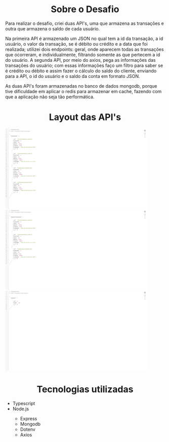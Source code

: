  <div>
  <h1 align="center">Sobre o Desafio</h1>
  <p>Para realizar o desafio, criei duas API's, uma que armazena as transações e outra que armazena o saldo
    de cada usuário.
  </p>
  <p>Na primeira API é armazenado um JSON no qual tem a id da transação, a id usuário, o valor da transação,
    se é débito ou crédito e a data que foi realizada; utilizei dois endpoints:
    geral, onde aparecem todas as transações que ocorreram, e individualmente, filtrando somente as que pertecem
    a id do usuário. A segunda API, por meio do axios, pega as informações das transações do usuário; com essas 
    informações faço um filtro para saber se é crédito ou débito e assim fazer o cálculo do saldo do cliente, enviando
    para a API, o id do usuário e o saldo da conta em formato JSON.
  </p>
  <p> As duas API's foram armazenadas no banco de dados mongodb, porque tive dificuldade em aplicar o redis para armazenar
   em cache, fazendo com que a aplicação não seja tão performática.
  </p>
    
    
</div>  

<div>
  <h1 align="center">Layout das API's</h1>
   <img src="./layout/layout-1.png" width=450> 
   <img src="./layout/layout-2.png" width=450> 
   <img src="./layout/layout-3.png" width=450> 
</div>

<div>
  <h1 align="center">Tecnologias utilizadas</h1>
  <ul>
    <li>Typescript</li>
    <li>Node.js</li>
    <ul>
      <li>Express</li>
      <li>Mongodb</li>
      <li>Dotenv</li>
      <li>Axios</li>
    </ul>
  </ul>
</div>
